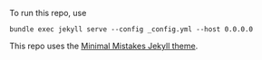 To run this repo, use

    bundle exec jekyll serve --config _config.yml --host 0.0.0.0

This repo uses the [Minimal Mistakes Jekyll theme](https://github.com/mmistakes/minimal-mistakes).


